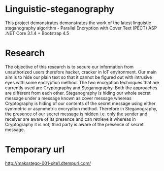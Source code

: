 # Linguistic-steganography
This project demonstrates demonstrates the work of the latest linguistic steganography algorithm - Parallel Encryption with Cover Text (PECT) ASP .NET Core 3.1.4 + Bootstrap 4.5
# Research
The objective of this research is to secure our information from unauthorized users therefore hacker,
cracker in IoT environment. Our main aim is to hide our plain text so that it cannot be
figured out with intrusive eyes with some encryption method. The two encryption techniques
that are currently used are Cryptography and Steganography. Both the approaches
are different from each other. Steganography is hiding our whole secret message under
a message known as cover message whereas Cryptography is hiding of our contents of
the secret message using either symmetric or asymmetric encryption method. Therefore
in Steganography, the presence of our secret message is hidden i.e. only the sender and
receiver are aware of its presence and can retrieve it whereas in Cryptography it is not,
third party is aware of the presence of secret message.
# Temporary url
http://maksstego-001-site1.dtempurl.com/
